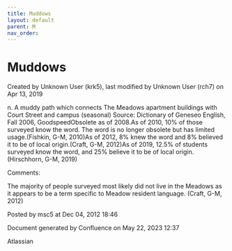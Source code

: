 ```yaml
---
title: Muddows
layout: default
parent: M
nav_order:
---
```


# Muddows

Created by  Unknown User (krk5), last modified by  Unknown User (rch7) on Apr 13, 2019

n. A muddy path which connects The Meadows apartment buildings with Court Street and campus (seasonal) Source: Dictionary of Geneseo English, Fall 2006, GoodspeedObsolete as of 2008.As of 2010, 10% of those surveyed know the word. The word is no longer obsolete but has limited usage.(Fishkin, G-M, 2010)As of 2012, 8% knew the word and 8% believed it to be of local origin.(Craft, G-M, 2012)As of 2019, 12.5% of students surveyed know the word, and 25% believe it to be of local origin.(Hirschhorn, G-M, 2019)

Comments:

The majority of people surveyed most likely did not live in the Meadows as it appears to be a term specific to Meadow resident language. (Craft, G-M, 2012)

Posted by msc5 at Dec 04, 2012 18:46

Document generated by Confluence on May 22, 2023 12:37

Atlassian
